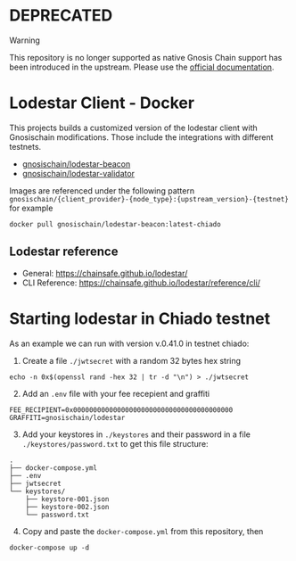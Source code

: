 # DEPRECATED
> [!WARNING]  
> This repository is no longer supported as native Gnosis Chain support has been introduced in the upstream. Please use the [official documentation](https://docs.gnosischain.com/node/manual/).

# Lodestar Client - Docker

This projects builds a customized version of the lodestar client with Gnosischain modifications. Those include the integrations with different testnets.

- [gnosischain/lodestar-beacon](https://hub.docker.com/repository/docker/gnosischain/lodestar-beacon)
- [gnosischain/lodestar-validator](https://hub.docker.com/repository/docker/gnosischain/lodestar-validator)

Images are referenced under the following pattern `gnosischain/{client_provider}-{node_type}:{upstream_version}-{testnet}` for example

```
docker pull gnosischain/lodestar-beacon:latest-chiado
```

## Lodestar reference

- General: https://chainsafe.github.io/lodestar/
- CLI Reference: https://chainsafe.github.io/lodestar/reference/cli/

# Starting lodestar in Chiado testnet

As an example we can run with version v.0.41.0 in testnet chiado:

1. Create a file `./jwtsecret` with a random 32 bytes hex string

```
echo -n 0x$(openssl rand -hex 32 | tr -d "\n") > ./jwtsecret
```

2. Add an `.env` file with your fee recepient and graffiti

```
FEE_RECIPIENT=0x0000000000000000000000000000000000000000
GRAFFITI=gnosischain/lodestar
```

3. Add your keystores in `./keystores` and their password in a file `./keystores/password.txt` to get this file structure:

```
.
├── docker-compose.yml
├── .env
├── jwtsecret
└── keystores/
    ├── keystore-001.json
    ├── keystore-002.json
    └── password.txt
```

4. Copy and paste the `docker-compose.yml` from this repository, then

```
docker-compose up -d
```
